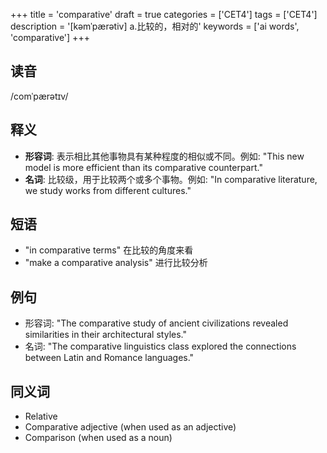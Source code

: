 +++
title = 'comparative'
draft = true
categories = ['CET4']
tags = ['CET4']
description = '[kəmˈpærətiv] a.比较的，相对的'
keywords = ['ai words', 'comparative']
+++

## 读音
/comˈpærətɪv/

## 释义
- **形容词**: 表示相比其他事物具有某种程度的相似或不同。例如: "This new model is more efficient than its comparative counterpart."
- **名词**: 比较级，用于比较两个或多个事物。例如: "In comparative literature, we study works from different cultures."

## 短语
- "in comparative terms" 在比较的角度来看
- "make a comparative analysis" 进行比较分析

## 例句
- 形容词: "The comparative study of ancient civilizations revealed similarities in their architectural styles."
- 名词: "The comparative linguistics class explored the connections between Latin and Romance languages."

## 同义词
- Relative
- Comparative adjective (when used as an adjective)
- Comparison (when used as a noun)
